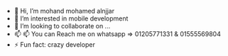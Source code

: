 - 👋 Hi, I’m mohand mohamed alnjjar
- 👀 I’m interested in mobile development
- 💞️ I’m looking to collaborate on ...
- 📫 📫 You can Reach me on whatsapp => 01205771331 & 01555569804
- ⚡ Fun fact: crazy developer

<!---
mohandalnjjar/mohandalnjjar is a ✨ special ✨ repository because its `README.md` (this file) appears on your GitHub profile.
You can click the Preview link to take a look at your changes.
--->
